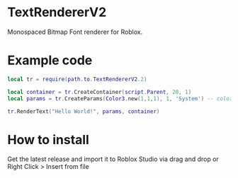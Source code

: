 # TextRendererV2
Monospaced Bitmap Font renderer for Roblox.

# Example code
```lua
local tr = require(path.to.TextRendererV2.2)

local container = tr.CreateContainer(script.Parent, 20, 1)
local params = tr.CreateParams(Color3.new(1,1,1), 1, 'System') -- color, line number, font

tr.RenderText("Hello World!", params, container)
```

# How to install
Get the latest release and import it to Roblox Studio via drag and drop or Right Click > Insert from file
